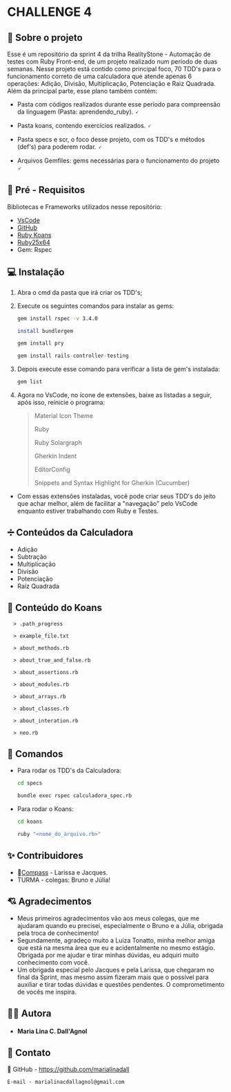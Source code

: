 # CHALLENGE 4


## 🌙 Sobre o projeto
  Esse é um repositório da sprint 4 da trilha RealityStone - Automação de testes com Ruby Front-end, de um projeto realizado num período de duas semanas. Nesse projeto está contido como principal foco, 70 TDD's para o funcionamento correto de uma calculadora que atende apenas 6 operações: Adição, Divisão, Multiplicação, Potenciação e Raiz Quadrada. Além da principal parte, esse plano também contém:
  
* Pasta com códigos realizados durante esse período para compreensão da linguagem (Pasta: aprendendo_ruby). 🗸

* Pasta koans, contendo exercícios realizados. 🗸

* Pasta specs e scr, o foco desse projeto, com os TDD's e métodos (def's) para poderem rodar. 🗸

* Arquivos Gemfiles: gems necessárias para o funcionamento do projeto 🗸


## 🚀 Pré - Requisitos

Bibliotecas e Frameworks utilizados nesse repositório:

* [VsCode](https://code.visualstudio.com/)
* [GitHub](https://www.bing.com/ck/a?!&&p=a944a9613a7abbdcc7966dbc2a83fe509f78a378e05c449a7dcb6e2b0e3db9f6JmltdHM9MTY1Njg5MDA2MyZpZ3VpZD01OGIwMTZjMC1jODdiLTRjOGMtOWE0OC04ZTQ0MmQ2YzRhM2UmaW5zaWQ9NTE3OQ&ptn=3&fclid=dfaf5879-fb25-11ec-a1e9-03dc2208b9e4&u=a1aHR0cHM6Ly9naXRodWIuY29tLw&ntb=1)
* [Ruby Koans](http://rubykoans.com/)
* [Ruby25x64](https://rubyinstaller.org/downloads/)
* Gem: Rspec



## 💻 Instalação 

1. Abra o cmd da pasta que irá criar os TDD's;


2. Execute os seguintes comandos para instalar as gems:
   ```sh
   gem install rspec -v 3.4.0
   ```
   ```sh
   install bundlergem
   ```
   ```js
   gem install pry 
   ```
   ```js
   gem install rails-controller-testing
   ```
   
   
3. Depois execute esse comando para verificar a lista de gem's instalada:

   ```js
   gem list
   ```
   
 4. Agora no VsCode, no ícone de extensões, baixe as listadas a seguir, após isso, reinicie o programa:
   
    > Material Icon Theme 
    > 
    > Ruby
    > 
    > Ruby Solargraph
    > 
    > Gherkin Indent
    > 
    > EditorConfig
    > 
    > Snippets and Syntax Highlight for Gherkin (Cucumber)


* Com essas extensões instaladas, você pode criar seus TDD's do jeito que achar melhor, além de facilitar a "navegação" pelo VsCode enquanto estiver trabalhando com Ruby e Testes.

## ➗ Conteúdos da Calculadora 

*  Adição 
*  Subtração 
*  Multiplicação 
*  Divisão 
*  Potenciação
*  Raíz Quadrada

## 🔅 Conteúdo do Koans 

      > .path_progress

      > example_file.txt
      
      > about_methods.rb

      > about_true_and_false.rb

      > about_assertions.rb

      > about_modules.rb

      > about_arrays.rb

      > about_classes.rb

      > about_interation.rb
      
      > neo.rb
    

## 🔌 Comandos

* Para rodar os TDD's da Calculadora:

   ```sh
   cd specs
   ```
   
    ```sh
   bundle exec rspec calculadora_spec.rb
   ```
  
 * Para rodar o Koans:
 
   ```sh
   cd koans
   ```

   ```sh
   ruby "<nome_do_arquivo.rb>" 
   ```
   

## ✨ Contribuidores

* 🧭[Compass](https://compass.uol/) - Larissa e Jacques.
* TURMA - colegas: Bruno e Júlia!


## 💘 Agradecimentos 

* Meus primeiros agradecimentos vão aos meus colegas, que me ajudaram quando eu precisei, especialmente o Bruno e a Júlia, obrigada pela troca de conhecimento!
* Segundamente, agradeço muito a Luiza Tonatto, minha melhor amiga que está na mesma área que eu e acidentalmente no mesmo estágio. Obrigada por me ajudar e tirar minhas dúvidas, eu adquiri muito conhecimento com você.
* Um obrigada especial pelo Jacques e pela Larissa, que chegaram no final da Sprint, mas mesmo assim fizeram mais que o possível para auxiliar e tirar todas dúvidas e questões pendentes. O comprometimento de vocês me inspira.

## 👩‍💻 Autora

* #### Maria Lina C. Dall'Agnol 

## 📍 Contato 

🔗 GitHub - https://github.com/marialinadall

    E-mail - marialinacdallagnol@gmail.com 
